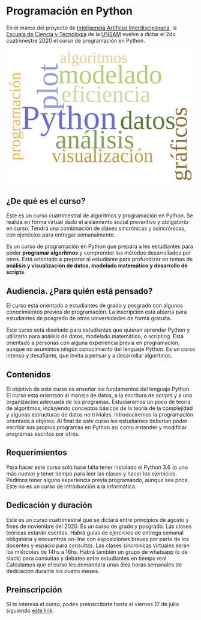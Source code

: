 # Programación en Python

En el marco del proyecto de [Inteligencia Artificial Interdisciplinaria](http://noticias.unsam.edu.ar/2019/09/16/la-unsam-piensa-la-inteligencia-artificial-interdisciplinaria/), 
la [Escuela de Ciencia y Tecnología](http://www.unsam.edu.ar/escuelas/ciencia/) de la [UNSAM](https://www.unsam.edu.ar/) vuelve a dictar 
el 2do cuatrimestre 2020 el curso de programación en Python.

![image info](./Python_cloud.jpg)

## ¿De qué es el curso?
Este es un curso cuatrimestral de algoritmos y programación en Python.
Se realiza en forma virtual dado el aislamiento social preventivo
y obligatorio en curso. Tendrá una combinación de clases sincrónicas
y asincrónicas, con ejercicios para entregar semanalmente.

Es un curso de programación en Python que prepara a les estudiantes
para poder **programar algoritmos** y comprender los métodos
desarrollados por otres. Está orientado a preparar al estudiante para
profundizar en temas de **análisis y visualización de datos, modelado 
matemático y desarrollo de scripts**.



## Audiencia. ¿Para quién está pensado?
El curso está orientado a estudiantes de grado y posgrado con algunos
conocimientos previos de programación. La inscripción está abierta
para estudiantes de posgrado de otras universidades de forma gratuita.

Este curso está diseñado para estudiantes que quieran aprender Python
y utilizarlo para análisis de datos, modelado matemático, o scripting.
Está orientado a personas con alguna experiencia previa en programación,
aunque no asumimos ningún conocimiento del lenguaje Python. Es un curso
intenso y desafiante, que invita a pensar y a desarrollar algoritmos.

## Contenidos
El objetivo de este curso es enseñar los fundamentos del lenguaje
Python. El curso está orientado al manejo de datos, a la escritura de
scripts y a una organización adecuada de los programas. Estudiaremos
un poco de teoría de algoritmos, incluyendo conceptos básicos de la
teoría de la complejidad y algunas estructuras de datos no triviales.
Introduciremos la programación orientada a objetos. Al final de este
curso les estudiantes deberían poder escribir sus propios programas en
Python así como entender y modificar programas escritos por otres.

## Requerimientos
Para hacer este curso solo hace falta tener instalado el Python 3.6
(o uno más nuevo) y tener tiempo para leer las clases y hacer los
ejercicios. Pedimos tener alguna experiencia previa programando,
aunque sea poca. Este no es un curso de introducción a la informática.

## Dedicación y duración
Este es un curso cuatrimestral que se dictará entre principios de
agosto y fines de noviembre del 2020. Es un curso de grado y posgrado.
Las clases teóricas estarán escritas. Habrá guías de ejercicios de 
entrega semanal obligatoria y encuentros on-line con exposiciones breves 
por parte de los docentes y espacio para consultas. Las clases 
sincrónicas virtuales serán los miércoles de 14hs a 16hs. Habrá también 
un grupo de whatsapp (o de slack) para consultas y debates entre estudiantes en 
tiempo real. Calculamos que el curso les demandará unas diez horas
semanales de dedicación durante los cuatro meses.

## Preinscripción
Si te interesa el curso, podés preinscribirte hasta el viernes 17 de julio siguiendo [este link](https://forms.gle/o1rEQMuz6EziRFYq9).
